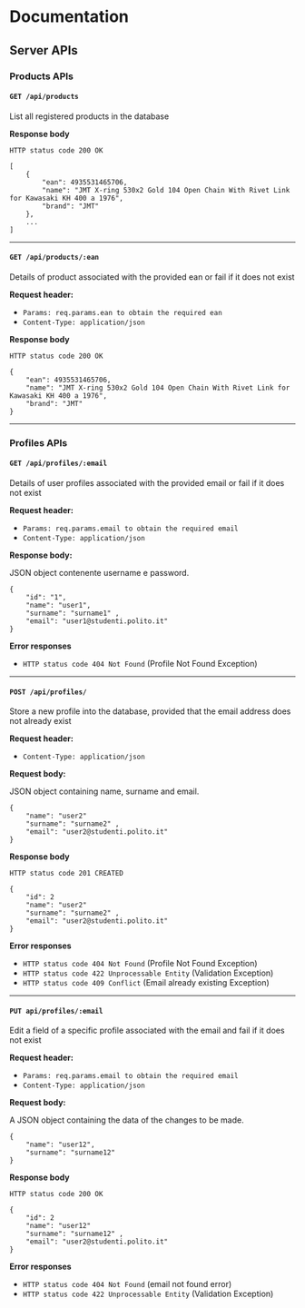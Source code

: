 # Documentation

## Server APIs

### Products APIs

#### **`GET /api/products`**

List all registered products in the database

**Response body**

`HTTP status code 200 OK`

```
[
    {
        "ean": 4935531465706,
        "name": "JMT X-ring 530x2 Gold 104 Open Chain With Rivet Link for Kawasaki KH 400 a 1976",
        "brand": "JMT"
    },
    ...
]
```

---

#### **`GET /api/products/:ean`**

Details of product associated with the provided ean or fail if it does not exist

**Request header:**

- `Params: req.params.ean to obtain the required ean `
- `Content-Type: application/json`

**Response body**

`HTTP status code 200 OK`

```
{
    "ean": 4935531465706,
    "name": "JMT X-ring 530x2 Gold 104 Open Chain With Rivet Link for Kawasaki KH 400 a 1976",
    "brand": "JMT"
}
```

---

### Profiles APIs

#### **`GET /api/profiles/:email`**

Details of user profiles associated with the provided email or fail if it does not exist

**Request header:**

- `Params: req.params.email to obtain the required email `
- `Content-Type: application/json`

**Response body:**

JSON object contenente username e password.

```
{
    "id": "1",
    "name": "user1",
    "surname": "surname1" ,
    "email": "user1@studenti.polito.it"
}
```

**Error responses**

- `HTTP status code 404 Not Found` (Profile Not Found Exception)

---

#### **`POST /api/profiles/`**

Store a new profile into the database, provided that the email address does not already exist

**Request header:**
- `Content-Type: application/json`

**Request body:**

JSON object containing name, surname and email.

```
{
    "name": "user2"
    "surname": "surname2" ,
    "email": "user2@studenti.polito.it"
}
```

**Response body**

`HTTP status code 201 CREATED`

```
{
    "id": 2
    "name": "user2"
    "surname": "surname2" ,
    "email": "user2@studenti.polito.it"
}
```

**Error responses**

- `HTTP status code 404 Not Found` (Profile Not Found Exception)
- `HTTP status code 422 Unprocessable Entity` (Validation Exception)
- `HTTP status code 409 Conflict` (Email already existing Exception)

---

#### **`PUT api/profiles/:email`**

Edit a field of a specific profile associated with the email and fail if it does not exist

**Request header:**

- `Params: req.params.email to obtain the required email`
- `Content-Type: application/json`

**Request body:**

A JSON object containing the data of the changes to be made.

```
{
    "name": "user12",
    "surname": "surname12"
}
```

**Response body**

`HTTP status code 200 OK`

```
{
    "id": 2
    "name": "user12"
    "surname": "surname12" ,
    "email": "user2@studenti.polito.it"
}
```

**Error responses**
- `HTTP status code 404 Not Found` (email not found error)
- `HTTP status code 422 Unprocessable Entity` (Validation Exception)
